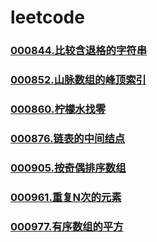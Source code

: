 # leetcode


### [](https://github.com/vjudge/leetcode/tree/master/000801-001000/)
### [](https://github.com/vjudge/leetcode/tree/master/000801-001000/)
### [000844.比较含退格的字符串](https://github.com/vjudge/leetcode/tree/master/000801-001000/000844.比较含退格的字符串)
### [](https://github.com/vjudge/leetcode/tree/master/000801-001000/)
### [](https://github.com/vjudge/leetcode/tree/master/000801-001000/)
### [000852.山脉数组的峰顶索引](https://github.com/vjudge/leetcode/tree/master/000801-001000/000852.山脉数组的峰顶索引)
### [](https://github.com/vjudge/leetcode/tree/master/000801-001000/)
### [000860.柠檬水找零](https://github.com/vjudge/leetcode/tree/master/000801-001000/000860.柠檬水找零)
### [](https://github.com/vjudge/leetcode/tree/master/000801-001000/)
### [](https://github.com/vjudge/leetcode/tree/master/000801-001000/)
### [000876.链表的中间结点](https://github.com/vjudge/leetcode/tree/master/000801-001000/000876.链表的中间结点)
### [](https://github.com/vjudge/leetcode/tree/master/000801-001000/)
### [](https://github.com/vjudge/leetcode/tree/master/000801-001000/)
### [](https://github.com/vjudge/leetcode/tree/master/000801-001000/)
### [000905.按奇偶排序数组](https://github.com/vjudge/leetcode/tree/master/000801-001000/000905.按奇偶排序数组)
### [](https://github.com/vjudge/leetcode/tree/master/000801-001000/)
### [000961.重复N次的元素](https://github.com/vjudge/leetcode/tree/master/000801-001000/000961.重复N次的元素)
### [](https://github.com/vjudge/leetcode/tree/master/000801-001000/)
### [000977.有序数组的平方](https://github.com/vjudge/leetcode/tree/master/000801-001000/000977.有序数组的平方)
### [](https://github.com/vjudge/leetcode/tree/master/000801-001000/)
